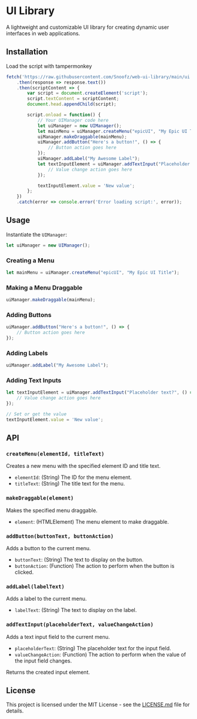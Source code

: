 # UI Library

A lightweight and customizable UI library for creating dynamic user interfaces in web applications.

## Installation

Load the script with tampermonkey

```js
fetch('https://raw.githubusercontent.com/Snoofz/web-ui-library/main/ui.js')
    .then(response => response.text())
    .then(scriptContent => {
        var script = document.createElement('script');
        script.textContent = scriptContent;
        document.head.appendChild(script);

        script.onload = function() {
            // Your UIManager code here
            let uiManager = new UIManager();
            let mainMenu = uiManager.createMenu("epicUI", "My Epic UI Title");
            uiManager.makeDraggable(mainMenu);
            uiManager.addButton("Here's a button!", () => {
                // Button action goes here
            });
            uiManager.addLabel("My Awesome Label");
            let textInputElement = uiManager.addTextInput("Placeholder text?", () => {
                // Value change action goes here
            });

            textInputElement.value = 'New value';
        };
    })
    .catch(error => console.error('Error loading script:', error));

```
## Usage

Instantiate the `UIManager`:

```javascript
let uiManager = new UIManager();
```

### Creating a Menu

```javascript
let mainMenu = uiManager.createMenu("epicUI", "My Epic UI Title");
```

### Making a Menu Draggable

```javascript
uiManager.makeDraggable(mainMenu);
```

### Adding Buttons

```javascript
uiManager.addButton("Here's a button!", () => {
    // Button action goes here
});
```

### Adding Labels

```javascript
uiManager.addLabel("My Awesome Label");
```

### Adding Text Inputs

```javascript
let textInputElement = uiManager.addTextInput("Placeholder text?", () => {
    // Value change action goes here
});

// Set or get the value
textInputElement.value = 'New value';
```

## API

### `createMenu(elementId, titleText)`

Creates a new menu with the specified element ID and title text.

- `elementId`: (String) The ID for the menu element.
- `titleText`: (String) The title text for the menu.

### `makeDraggable(element)`

Makes the specified menu draggable.

- `element`: (HTMLElement) The menu element to make draggable.

### `addButton(buttonText, buttonAction)`

Adds a button to the current menu.

- `buttonText`: (String) The text to display on the button.
- `buttonAction`: (Function) The action to perform when the button is clicked.

### `addLabel(labelText)`

Adds a label to the current menu.

- `labelText`: (String) The text to display on the label.

### `addTextInput(placeholderText, valueChangeAction)`

Adds a text input field to the current menu.

- `placeholderText`: (String) The placeholder text for the input field.
- `valueChangeAction`: (Function) The action to perform when the value of the input field changes.

Returns the created input element.

## License

This project is licensed under the MIT License - see the [LICENSE.md](LICENSE.md) file for details.
